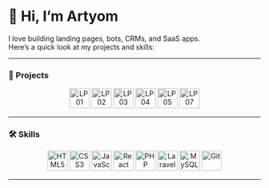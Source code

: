 # 👋 Hi, I’m Artyom  

I love building landing pages, bots, CRMs, and SaaS apps.  
Here’s a quick look at my projects and skills:

---

### 🚀 Projects  

<p align="center">
  <a href="https://artgolwebdev.github.io/LP01/"><img src="https://artgolwebdev.github.io/LP01/favicon.svg" width="40" title="LP01"/></a>
  <a href="https://artgolwebdev.github.io/LP02/"><img src="https://artgolwebdev.github.io/LP02/favicon.svg" width="40" title="LP02"/></a>
  <a href="https://artgolwebdev.github.io/LP03/"><img src="https://artgolwebdev.github.io/LP03/favicon.svg" width="40" title="LP03"/></a>
  <a href="https://artgolwebdev.github.io/LP04/"><img src="https://artgolwebdev.github.io/LP04/favicon.svg" width="40" title="LP04"/></a>
  <a href="https://artgolwebdev.github.io/LP05/"><img src="https://artgolwebdev.github.io/LP05/favicon.svg" width="40" title="LP05"/></a>
  <a href="https://artgolwebdev.github.io/LP07/"><img src="https://artgolwebdev.github.io/LP07/favicon.svg" width="40" title="LP07"/></a>
</p>

---

### 🛠 Skills  

<p align="center">
  <img src="https://cdn.simpleicons.org/html5/E34F26" width="40" title="HTML5"/>
  <img src="https://cdn.simpleicons.org/css3/1572B6" width="40" title="CSS3"/>
  <img src="https://cdn.simpleicons.org/javascript/F7DF1E" width="40" title="JavaScript"/>
  <img src="https://cdn.simpleicons.org/react/61DAFB" width="40" title="React"/>
  <img src="https://cdn.simpleicons.org/php/777BB4" width="40" title="PHP"/>
  <img src="https://cdn.simpleicons.org/laravel/FF2D20" width="40" title="Laravel"/>
  <img src="https://cdn.simpleicons.org/mysql/4479A1" width="40" title="MySQL"/>
  <img src="https://cdn.simpleicons.org/git/F05032" width="40" title="Git"/>
</p>

---
